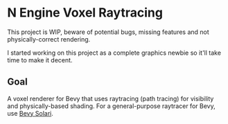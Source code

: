 # N Engine Voxel Raytracing

This project is WIP, beware of potential bugs, missing features and not physically-correct rendering.

I started working on this project as a complete graphics newbie so it'll take time to make it decent.

## Goal

A voxel renderer for Bevy that uses raytracing (path tracing) for visibility and physically-based shading.
For a general-purpose raytracer for Bevy,
use [Bevy Solari](https://github.com/bevyengine/bevy/tree/main/crates/bevy_solari).
